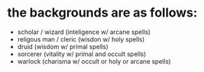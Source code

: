 # the backgrounds are as follows:

* scholar / wizard (inteligence w/ arcane spells)
* religous man / cleric (wisdon w/ holy spells)
* druid (wisdom w/ primal spells)
* sorcerer (vitality w/ primal and occult spells)
* warlock (charisma w/ occult or holy or arcane spells)

